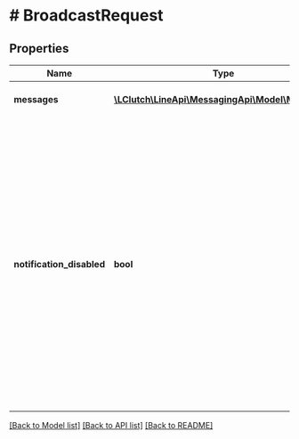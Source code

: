 # # BroadcastRequest

## Properties

Name | Type | Description | Notes
------------ | ------------- | ------------- | -------------
**messages** | [**\LClutch\LineApi\MessagingApi\Model\Message[]**](Message.md) | List of Message objects. |
**notification_disabled** | **bool** | &#x60;true&#x60;: The user doesn’t receive a push notification when a message is sent. &#x60;false&#x60;: The user receives a push notification when the message is sent (unless they have disabled push notifications in LINE and/or their device). The default value is false. | [optional] [default to false]

[[Back to Model list]](../../README.md#models) [[Back to API list]](../../README.md#endpoints) [[Back to README]](../../README.md)
